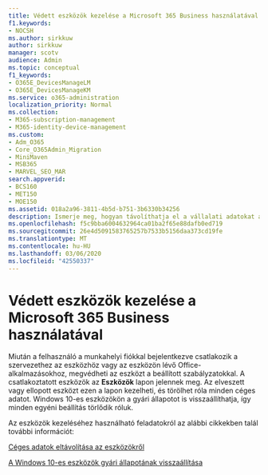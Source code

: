 ```yaml
---
title: Védett eszközök kezelése a Microsoft 365 Business használatával
f1.keywords:
- NOCSH
ms.author: sirkkuw
author: sirkkuw
manager: scotv
audience: Admin
ms.topic: conceptual
f1_keywords:
- O365E_DevicesManageLM
- O365E_DevicesManageKM
ms.service: o365-administration
localization_priority: Normal
ms.collection:
- M365-subscription-management
- M365-identity-device-management
ms.custom:
- Adm_O365
- Core_O365Admin_Migration
- MiniMaven
- MSB365
- MARVEL_SEO_MAR
search.appverid:
- BCS160
- MET150
- MOE150
ms.assetid: 018a2a96-3811-4b5d-b751-3b6330b34256
description: Ismerje meg, hogyan távolíthatja el a vállalati adatokat a védelmi szabályzatok on keresztül kezelt eszközökről, valamint állítsa vissza a Windows 10-es eszközöket a gyári beállításokra.
ms.openlocfilehash: f5c9bba6004632964ca01ba2f65e88dafb0ed719
ms.sourcegitcommit: 26e4d5091583765257b7533b5156daa373cd19fe
ms.translationtype: MT
ms.contentlocale: hu-HU
ms.lasthandoff: 03/06/2020
ms.locfileid: "42550337"
---
```

# <a name="manage-protected-devices-with-microsoft-365-business"></a>Védett eszközök kezelése a Microsoft 365 Business használatával

Miután a felhasználó a munkahelyi fiókkal bejelentkezve csatlakozik a szervezethez az eszközhöz vagy az eszközön lévő Office-alkalmazásokhoz, megvédheti az eszközt a beállított szabályzatokkal. A csatlakoztatott eszközök az **Eszközök** lapon jelennek meg. Az elveszett vagy ellopott eszközt ezen a lapon kezelheti, és törölhet róla minden céges adatot. Windows 10-es eszközökön a gyári állapotot is visszaállíthatja, így minden egyéni beállítás törlődik róluk. 

Az eszközök kezeléséhez használható feladatokról az alábbi cikkekben talál további információt: 
  
[Céges adatok eltávolítása az eszközökről](remove-company-data.md)
  
[A Windows 10-es eszközök gyári állapotának visszaállítása](reset-devices-to-factory-settings.md)
  

